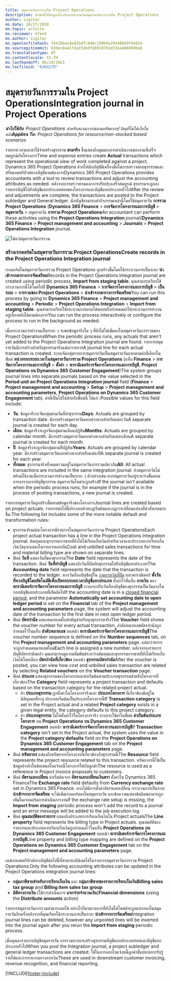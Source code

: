 ```yaml
---
title: สมุดรายวันการรวมใน Project Operations
description: หัวข้อนี้ให้ข้อมูลเกี่ยวกับการทำงานกับสมุดรายวันการรวมใน Project Operations
author: sigitac
ms.date: 10/27/2020
ms.topic: article
ms.reviewer: kfend
ms.author: sigitac
ms.openlocfilehash: f4428bac8e82bdfc848c199b0e294486b9fde82e
ms.sourcegitcommit: 639ec8a41fda15dedfd6918702d33ea406999ba6
ms.translationtype: HT
ms.contentlocale: th-TH
ms.lasthandoff: 06/24/2021
ms.locfileid: "6304279"
---
```

# <a name="integration-journal-in-project-operations"></a><span data-ttu-id="05b78-103">สมุดรายวันการรวมใน Project Operations</span><span class="sxs-lookup"><span data-stu-id="05b78-103">Integration journal in Project Operations</span></span>

<span data-ttu-id="05b78-104">_**นำไปใช้กับ:** Project Operations สำหรับสถานการณ์ตามทรัพยากร/วัสดุที่ไม่ได้เก็บในคลัง_</span><span class="sxs-lookup"><span data-stu-id="05b78-104">_**Applies To:** Project Operations for resource/non-stocked based scenarios_</span></span>

<span data-ttu-id="05b78-105">รายการเวลาและค่าใช้จ่ายสร้างธุรกรรม **ตามจริง** ซึ่งแสดงถึงมุมมองการดำเนินงานของงานที่เสร็จสมบูรณ์กับโครงการ</span><span class="sxs-lookup"><span data-stu-id="05b78-105">Time and expense entries create **Actual** transactions which represent the operational view of work completed against a project.</span></span> <span data-ttu-id="05b78-106">Dynamics 365 Project Operations ช่วยให้นักบัญชีมีเครื่องมือในการตรวจสอบธุรกรรมและปรับแอตทริบิวต์ทางบัญชีตามต้องการ</span><span class="sxs-lookup"><span data-stu-id="05b78-106">Dynamics 365 Project Operations provides accountants with a tool to review transactions and adjust the accounting attributes as needed.</span></span> <span data-ttu-id="05b78-107">หลังจากการตรวจทานและการปรับปรุงเสร็จสมบูรณ์ ธุรกรรมจะถูกลงรายการบัญชีไปยังบัญชีแยกประเภทย่อยของโครงการและบัญชีแยกประเภททั่วไป</span><span class="sxs-lookup"><span data-stu-id="05b78-107">After the review and adjustments are complete, the transactions are posted to the Project subledger and General ledger.</span></span> <span data-ttu-id="05b78-108">นักบัญชีสามารถทำกิจกรรมเหล่านี้โดยใช้สมุดรายวัน **การรวม Project Operations** (**Dynamics 365 Finance** > **การจัดการโครงการและการบัญชี** > **สมุดรายวัน** >  สมุดรายวัน **การรวม Project Operations**</span><span class="sxs-lookup"><span data-stu-id="05b78-108">An accountant can perform these activities using the **Project Operations Integration** journal(**Dynamics 365 Finance** > **Project management and accounting** > **Journals** > **Project Operations Integration** journal.</span></span>

![โฟลว์สมุดรายวันการรวม](./media/IntegrationJournal.png)

### <a name="create-records-in-the-project-operations-integration-journal"></a><span data-ttu-id="05b78-110">สร้างเรกคอร์ดในสมุดรายวันการรวม Project Operations</span><span class="sxs-lookup"><span data-stu-id="05b78-110">Create records in the Project Operations Integration journal</span></span>

<span data-ttu-id="05b78-111">เรกคอร์ดในสมุดรายวันการรวม Project Operations ถูกสร้างขึ้นโดยใช้กระบวนการเป็นระยะ **นำเข้าจากตารางการจัดเตรียม**</span><span class="sxs-lookup"><span data-stu-id="05b78-111">Records in the Project Operations Integration journal are created using periodic process, **Import from staging table**.</span></span> <span data-ttu-id="05b78-112">คุณสามารถเรียกใช้กระบวนการนี้ได้โดยไปที่ **Dynamics 365 Finance** > **การจัดการโครงการและการบัญชี** > **เป็นระยะ** > **การรวมของ Project Operations** > **นำเข้าจากตารางการจัดเตรียม**</span><span class="sxs-lookup"><span data-stu-id="05b78-112">You can run this process by going to **Dynamics 365 Finance** > **Project management and accounting** > **Periodic** > **Project Operations Integration** > **Import from staging table**.</span></span> <span data-ttu-id="05b78-113">คุณสามารถเรียกใช้กระบวนการแบบโต้ตอบหรือกำหนดค่าให้กระบวนการทำงานอยู่เบื้องหลังได้ตามต้องการ</span><span class="sxs-lookup"><span data-stu-id="05b78-113">You can run the process interactively or configure the process to run in the background as needed.</span></span>

<span data-ttu-id="05b78-114">เมื่อกระบวนการทำงานเป็นระยะ ๆ จะพบข้อมูลจริงใด ๆ ที่ยังไม่ได้เพิ่มลงในสมุดรายวันการรวมของ Project Operations</span><span class="sxs-lookup"><span data-stu-id="05b78-114">When the periodic process runs, any actuals that aren't yet added to the Project Operations Integration journal are found.</span></span> <span data-ttu-id="05b78-115">รายการสมุดรายวันมีการสร้างสำหรับธุรกรรมจริงแต่ละรายการ</span><span class="sxs-lookup"><span data-stu-id="05b78-115">A journal line for each actual transaction is created.</span></span>
<span data-ttu-id="05b78-116">ระบบจัดกลุ่มรายการสมุดรายวันเป็นสมุดรายวันแยกตามค่าที่เลือกในฟิลด์ **หน่วยรอบระยะเวลาในสมุดรายวันการรวม Project Operations** (แท็บ **Finance** > **การจัดการโครงการและการบัญชี** > **ตั้งค่า** > **พารามิเตอร์การจัดการโครงการและการบัญชี**, **Project Operations บน Dynamics 365 Customer Engagement**)</span><span class="sxs-lookup"><span data-stu-id="05b78-116">The system groups journal lines into separate journals based on the value selected in the **Period unit on Project Operations Integration journal** field (**Finance** > **Project management and accounting** > **Setup** > **Project management and accounting parameters**, **Project Operations on Dynamics 365 Customer Engagement** tab).</span></span> <span data-ttu-id="05b78-117">ค่าที่เป็นไปได้สำหรับฟิลด์นี้ ได้แก่ :</span><span class="sxs-lookup"><span data-stu-id="05b78-117">Possible values for this field include:</span></span>

  - <span data-ttu-id="05b78-118">**วัน**: ข้อมูลจริงจะจัดกลุ่มตามวันที่ทำธุรกรรม</span><span class="sxs-lookup"><span data-stu-id="05b78-118">**Days**: Actuals are grouped by transaction date.</span></span> <span data-ttu-id="05b78-119">มีการสร้างสมุดรายวันแยกต่างหากสำหรับแต่ละวัน</span><span class="sxs-lookup"><span data-stu-id="05b78-119">A separate journal is created for each day.</span></span>
  - <span data-ttu-id="05b78-120">**เดือน**: ข้อมูลจริงจะถูกจัดกลุ่มตามเดือนปฏิทิน</span><span class="sxs-lookup"><span data-stu-id="05b78-120">**Months**: Actuals are grouped by calendar month.</span></span> <span data-ttu-id="05b78-121">มีการสร้างสมุดรายวันแยกต่างหากสำหรับแต่ละเดือน</span><span class="sxs-lookup"><span data-stu-id="05b78-121">A separate journal is created for each month.</span></span>
  - <span data-ttu-id="05b78-122">**ปี**: ข้อมูลจริงจะถูกจัดกลุ่มตามปีปฏิทิน</span><span class="sxs-lookup"><span data-stu-id="05b78-122">**Years**: Actuals are grouped by calendar year.</span></span> <span data-ttu-id="05b78-123">มีการสร้างสมุดรายวันแยกต่างหากสำหรับแต่ละปี</span><span class="sxs-lookup"><span data-stu-id="05b78-123">A separate journal is created for each year.</span></span>
  - <span data-ttu-id="05b78-124">**ทั้งหมด**: ธุรกรรมจริงทั้งหมดรวมอยู่ในสมุดรายวันการรวมเดียวกัน</span><span class="sxs-lookup"><span data-stu-id="05b78-124">**All**: All actual transactions are included in the same integration journal.</span></span> <span data-ttu-id="05b78-125">ถ้าสมุดรายวันไม่พร้อมใช้งานเมื่อกระบวนการทำงานเป็นระยะ ๆ ตัวอย่างเช่น หากสมุดรายวันอยู่ระหว่างขั้นตอนการลงรายการบัญชีธุรกรรม สมุดรายวันใหม่จะถูกสร้าง</span><span class="sxs-lookup"><span data-stu-id="05b78-125">If the journal isn't available when the periodic process runs, for example if the journal is in the process of posting transactions, a new journal is created.</span></span>

<span data-ttu-id="05b78-126">รายการสมุดรายวันถูกสร้างขึ้นตามข้อมูลจริงของโครงการ</span><span class="sxs-lookup"><span data-stu-id="05b78-126">Journal lines are created based on project actuals.</span></span> <span data-ttu-id="05b78-127">รายการต่อไปนี้ประกอบด้วยกฎเริ่มต้นและกฎการเปลี่ยนแปลงที่น่าสังเกตมากขึ้น:</span><span class="sxs-lookup"><span data-stu-id="05b78-127">The following list includes some of the more notable default and transformation rules:</span></span>

  - <span data-ttu-id="05b78-128">ธุรกรรมจริงแต่ละโครงการมีรายการในสมุดรายวันการรวม Project Operations</span><span class="sxs-lookup"><span data-stu-id="05b78-128">Each project actual transaction has a line in the Project Operations Integration journal.</span></span> <span data-ttu-id="05b78-129">ต้นทุนและธุรกรรมการขายที่ยังไม่ได้เรียกเก็บเงินสำหรับเวลาและประเภทการเรียกเก็บเงินวัสดุจะแสดงในรายการแยกกัน</span><span class="sxs-lookup"><span data-stu-id="05b78-129">Cost and unbilled sales transactions for time and material billing type are shown on separate lines.</span></span>
  - <span data-ttu-id="05b78-130">ฟิลด์ **วันที่** แสดงวันที่ของธุรกรรม</span><span class="sxs-lookup"><span data-stu-id="05b78-130">The **Date** field represents the date of the transaction.</span></span> <span data-ttu-id="05b78-131">ฟิลด์ **วันที่ทำบัญชี** แสดงถึงวันที่บันทึกธุรกรรมไปยังบัญชีแยกประเภท</span><span class="sxs-lookup"><span data-stu-id="05b78-131">The **Accounting date** field represents the date that the transaction is recorded to the ledger.</span></span> <span data-ttu-id="05b78-132">หากวันที่ลงบัญชีอยู่ใน [งวดการเงินที่ปิด](/dynamics365/finance/general-ledger/close-general-ledger-at-period-end) และพารามิเตอร์ **ตั้งวันที่ทางบัญชีโดยอัตโนมัติเพื่อเปิดรอบระยะเวลาบัญชีแยกประเภท** ตั้งค่าไว้ที่แท็บ **การเงิน** ของ **พารามิเตอร์การจัดการโครงการและการบัญชี** ระบบจะปรับวันที่ลงบัญชีของธุรกรรมเป็นวันแรกในรอบบัญชีแยกประเภทที่เปิดถัดไป</span><span class="sxs-lookup"><span data-stu-id="05b78-132">If the accounting date is in a [closed financial period](/dynamics365/finance/general-ledger/close-general-ledger-at-period-end), and the parameter **Automatically set accounting date to open ledger period** is set on the **Financial** tab of the **Project management and accounting parameters** page, the system will adjust the accounting date of the transaction to the first date in next open ledger period.</span></span>
  - <span data-ttu-id="05b78-133">ฟิลด์ **บัตรกำนัล** แสดงหมายเลขใบสำคัญสำหรับทุกธุรกรรมจริง</span><span class="sxs-lookup"><span data-stu-id="05b78-133">The **Voucher** field shows the voucher number for every actual transaction.</span></span> <span data-ttu-id="05b78-134">ลำดับหมายเลขบัตรกำนัลถูกกำหนดไว้ในแท็บ **ลำดับหมายเลข** บนหน้า **พารามิเตอร์การจัดการโครงการและการบัญชี**</span><span class="sxs-lookup"><span data-stu-id="05b78-134">The voucher number sequence is defined on the **Number sequences** tab, on the **Project management and accounting parameters** page.</span></span> <span data-ttu-id="05b78-135">แต่ละรายการจะถูกกำหนดหมายเลขใหม่</span><span class="sxs-lookup"><span data-stu-id="05b78-135">Each line is assigned a new number.</span></span> <span data-ttu-id="05b78-136">หลังจากลงรายการบัญชีบัตรกำนัลแล้ว คุณสามารถดูความสัมพันธ์ระหว่างต้นทุนและธุรกรรมการขายที่ยังไม่เรียกเก็บเงินได้โดยเลือก **บัตรกำนัลที่เกี่ยวข้อง** บนหน้า **ธุรกรรมบัตรกำนัล**</span><span class="sxs-lookup"><span data-stu-id="05b78-136">After the voucher is posted, you can view how cost and unbilled sales transaction are related by selecting **Related vouchers** on the **Voucher transaction** page.</span></span>
  - <span data-ttu-id="05b78-137">ฟิลด์ **ประเภท** แสดงธุรกรรมของโครงการและค่าเริ่มต้นตามประเภทธุรกรรมสำหรับโครงการที่เกี่ยวข้อง</span><span class="sxs-lookup"><span data-stu-id="05b78-137">The **Category** field represents a project transaction and defaults based on the transaction category for the related project actual.</span></span>
    - <span data-ttu-id="05b78-138">ถ้า **ประเภทธุรกรรม** ถูกตั้งค่าในโครงการจริงและ **ประเภทโครงการ** ที่เกี่ยวข้องมีอยู่ในนิติบุคคลที่ระบุ ประเภทเริ่มต้นเป็นประเภทโครงการนี้</span><span class="sxs-lookup"><span data-stu-id="05b78-138">If **Transaction category** is set in the Project actual and a related **Project category** exists in a given legal entity, the category defaults to this project category.</span></span>
    - <span data-ttu-id="05b78-139">ถ้า **ประเภทธุรกรรม** ไม่ได้ตั้งค่าไว้ในโครงการจริง ระบบจะใช้ค่าในฟิลด์ **ค่าเริ่มต้นประเภทโครงการ** บน **Project Operations บน Dynamics 365 Customer Engagement** บนหน้า **พารามิเตอร์การจัดการโครงการและการบัญชี**</span><span class="sxs-lookup"><span data-stu-id="05b78-139">If **Transaction category** isn't set in the Project actual, the system uses the value in the **Project category defaults** field on the **Project Operations on Dynamics 365 Customer Engagement** tab on the **Project management and accounting parameters** page.</span></span>
  - <span data-ttu-id="05b78-140">ฟิลด์ **ทรัพยากร** แสดงถึงทรัพยากรโครงการที่เกี่ยวข้องกับธุรกรรมนี้</span><span class="sxs-lookup"><span data-stu-id="05b78-140">The **Resource** field represents the project resource related to this transaction.</span></span> <span data-ttu-id="05b78-141">ทรัพยากรนี้ใช้เป็นข้อมูลอ้างอิงในข้อเสนอใบแจ้งหนี้โครงการให้กับลูกค้า</span><span class="sxs-lookup"><span data-stu-id="05b78-141">The resource is used as a reference in Project invoice proposals to customers.</span></span>
  - <span data-ttu-id="05b78-142">ฟิลด์ **อัตราแลกเปลี่ยน** ค่าเริ่มต้นจาก **อัตราแลกเปลี่ยนเงินตรา** ตั้งค่าใน Dynamics 365 Finance</span><span class="sxs-lookup"><span data-stu-id="05b78-142">The **Exchange rate** field defaults from **Currency exchange rate** set in Dynamics 365 Finance.</span></span> <span data-ttu-id="05b78-143">หากไม่มีการตั้งค่าอัตราแลกเปลี่ยน กระบวนการเป็นระยะ **นำเข้าจากการจัดเตรียม** จะไม่เพิ่มเรกคอร์ดลงในสมุดรายวัน และข้อความแสดงข้อผิดพลาดจะถูกเพิ่มในเรกคอร์ดการดำเนินการงาน</span><span class="sxs-lookup"><span data-stu-id="05b78-143">If the exchange rate setup is missing, the **Import from staging** periodic process won't add the record to a journal and an error message will be added to the job execution log.</span></span>
  - <span data-ttu-id="05b78-144">ฟิลด์ **คุณสมบัติของรายการ** แสดงถึงประเภทการเรียกเก็บเงินใน Project actuals</span><span class="sxs-lookup"><span data-stu-id="05b78-144">The **Line property** field represents the billing type in Project actuals.</span></span> <span data-ttu-id="05b78-145">คุณสมบัติของรายการและประเภทการเรียกเก็บเงินถูกกำหนดไว้ในแท็บ **Project Operations บน Dynamics 365 Customer Engagement** บนหน้า **พารามิเตอร์การจัดการโครงการและการบัญชี**</span><span class="sxs-lookup"><span data-stu-id="05b78-145">Line property and billing type mapping are defined on the **Project Operations on Dynamics 365 Customer Engagement** tab on the **Project management and accounting parameters** page.</span></span>

<span data-ttu-id="05b78-146">เฉพาะแอตทริบิวต์ทางบัญชีต่อไปนี้ที่สามารถอัปเดตได้ในรายการสมุดรายวันการรวม Project Operations:</span><span class="sxs-lookup"><span data-stu-id="05b78-146">Only the following accounting attributes can be updated in the Project Operations integration journal lines:</span></span>

- <span data-ttu-id="05b78-147">**กลุ่มภาษีขายสำหรับการเรียกเก็บเงิน** และ **กลุ่มภาษีขายของรายการเรียกเก็บเงิน**</span><span class="sxs-lookup"><span data-stu-id="05b78-147">**Billing sales tax group** and **Billing item sales tax group**</span></span>
- <span data-ttu-id="05b78-148">**มิติทางการเงิน** (ใช้การดำเนินการ  **แจกจ่ายจำนวนเงิน**)</span><span class="sxs-lookup"><span data-stu-id="05b78-148">**Financial dimensions** (using the **Distribute amounts** action)</span></span>

<span data-ttu-id="05b78-149">รายการสมุดรายวันการรวมสามารถลบได้ อย่างไรก็ตามรายการที่ยังไม่ได้โพสต์จะถูกแทรกลงในสมุดรายวันอีกครั้งหลังจากที่คุณเรียกใช้กระบวนการเป็นระยะ **นำเข้าจากการจัดเตรียม**</span><span class="sxs-lookup"><span data-stu-id="05b78-149">Integration journal lines can be deleted, however any unposted lines will be inserted into the journal again after you rerun the **Import from staging** periodic process.</span></span>

<span data-ttu-id="05b78-150">เมื่อคุณลงรายการบัญชีสมุดรายวัน การรวมระบบจะสร้างธุรกรรมบัญชีแยกประเภทย่อยและบัญชีแยกประเภททั่วไป</span><span class="sxs-lookup"><span data-stu-id="05b78-150">When you post the Integration journal, a project subledger and general ledger transactions are created.</span></span> <span data-ttu-id="05b78-151">ใช้ในการออกใบแจ้งหนี้ลูกค้าขั้นปลายการรับรู้รายได้และการรายงานทางการเงิน</span><span class="sxs-lookup"><span data-stu-id="05b78-151">These are used in downstream customer invoicing, revenue recognition, and financial reporting.</span></span>


[!INCLUDE[footer-include](../includes/footer-banner.md)]
